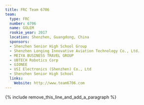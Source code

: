 ```yaml
---
title: FRC Team 6706
team:
  type: FRC
  number: 6706
  name: GOLEM
  rookie_year: 2017
  location: Shenzhen, Guangdong, China
  sponsors:
  - Shenzhen Senior High School Group
  - Shenzhen Longing Innovative Aviation Technology Co., Ltd.
  - MEIYA BUSINESS TRAVEL GROUP
  - UBTECH Robotics Corp
  - GIONEE
  - USI Electronics (Shenzhen) Co., Ltd
  - Shenzhen Senior High School
  links:
    Website: http://www.team6706.com
---
```


{% include remove_this_line_and_add_a_paragraph %}